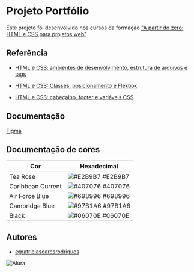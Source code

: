 # Projeto Portfólio

Este projeto foi desenvolvido nos cursos da formação ["A partir do zero: HTML e CSS para projetos web"](https://www.alura.com.br/formacao-html-css)

## Referência

- [HTML e CSS: ambientes de desenvolvimento, estrutura de arquivos e tags](https://cursos.alura.com.br/course/html-css-ambiente-arquivos-tags)

- [HTML e CSS: Classes, posicionamento e Flexbox](https://www.alura.com.br/curso-online-html-css-classes-posicionamento-flexbox)

- [HTML e CSS: cabeçalho, footer e variáveis CSS](https://www.alura.com.br/curso-online-html-css-cabecalho-footer-variaveis-css)

## Documentação

[Figma](https://www.figma.com/file/4EKKCbr5rS93RWP7kRjXIz/Portfolio---Curso-1?type=design&node-id=0%3A1&mode=dev)

## Documentação de cores

| Cor               | Hexadecimal                                                      |
| ----------------- | ---------------------------------------------------------------- |
| Tea Rose          | ![#E2B9B7](https://via.placeholder.com/10/E2B9B7?text=+) #E2B9B7 |
| Caribbean Current | ![#407076](https://via.placeholder.com/10/407076?text=+) #407076 |
| Air Force Blue    | ![#698996](https://via.placeholder.com/10/698996?text=+) #698996 |
| Cambridge Blue    | ![#97B1A6](https://via.placeholder.com/10/97B1A6?text=+) #97B1A6 |
| Black             | ![#06070E](https://via.placeholder.com/10/06070E?text=+) #06070E |

## Autores

- [@patriciasoaresrodrigues](https://github.com/patriciasoaresrodrigues)

![Alura](https://media.licdn.com/dms/image/D4D16AQENxscEj2uESQ/profile-displaybackgroundimage-shrink_200_800/0/1666029706368?e=2147483647&v=beta&t=3O7etra96lLiAxv_WywDwDB7RfXXhw2EGDuVGMgYqn0)
